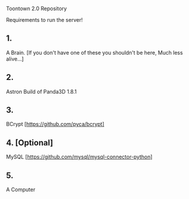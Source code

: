 Toontown 2.0 Repository

Requirements to run the server!

## 1.

A Brain. [If you don't have one of these you shouldn't be here, 
          Much less alive...]

## 2.

Astron Build of Panda3D 1.8.1

## 3.

BCrypt [https://github.com/pyca/bcrypt]

## 4. [Optional]

MySQL [https://github.com/mysql/mysql-connector-python]

## 5.
A Computer